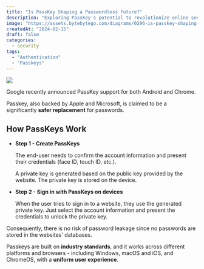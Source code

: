```yaml
---
title: "Is PassKey Shaping a Passwordless Future?"
description: "Exploring PassKey's potential to revolutionize online security."
image: "https://assets.bytebytego.com/diagrams/0296-is-passkey-shaping-a-passwordless-future.png"
createdAt: "2024-02-15"
draft: false
categories:
  - security
tags:
  - "Authentication"
  - "Passkeys"
---
```


![](https://assets.bytebytego.com/diagrams/0296-is-passkey-shaping-a-passwordless-future.png)

Google recently announced PassKey support for both Android and Chrome.

Passkey, also backed by Apple and Microsoft, is claimed to be a significantly **safer replacement** for passwords.

## How PassKeys Work

*   **Step 1 - Create PassKeys**

    The end-user needs to confirm the account information and present their credentials (face ID, touch ID, etc.).

    A private key is generated based on the public key provided by the website. The private key is stored on the device.

*   **Step 2 - Sign in with PassKeys on devices**

    When the user tries to sign in to a website, they use the generated private key. Just select the account information and present the credentials to unlock the private key.

Consequently, there is no risk of password leakage since no passwords are stored in the websites' databases.

Passkeys are built on **industry standards**, and it works across different platforms and browsers - including Windows, macOS and iOS, and ChromeOS, with a **uniform user experience**.
